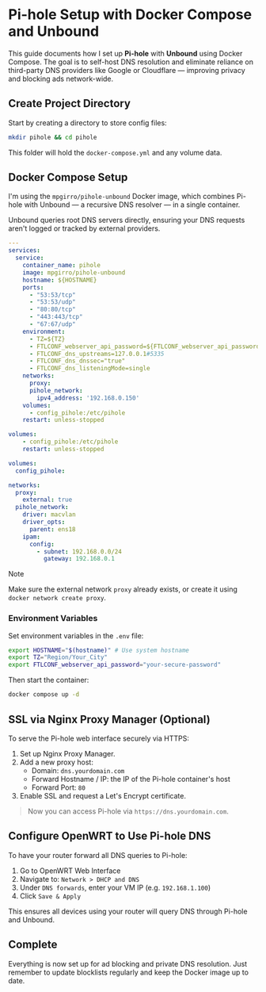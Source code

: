 # Pi-hole Setup with Docker Compose and Unbound

This guide documents how I set up **Pi-hole** with **Unbound** using Docker Compose. The goal is to self-host DNS resolution and eliminate reliance on third-party DNS providers like Google or Cloudflare — improving privacy and blocking ads network-wide.

## Create Project Directory

Start by creating a directory to store config files:

```sh
mkdir pihole && cd pihole
```

This folder will hold the `docker-compose.yml` and any volume data.

## Docker Compose Setup

I'm using the `mpgirro/pihole-unbound` Docker image, which combines Pi-hole with Unbound — a recursive DNS resolver — in a single container.

Unbound queries root DNS servers directly, ensuring your DNS requests aren't logged or tracked by external providers.

```yaml
---
services:
  service:
    container_name: pihole
    image: mpgirro/pihole-unbound
    hostname: ${HOSTNAME}
    ports:
      - "53:53/tcp"
      - "53:53/udp"
      - "80:80/tcp"
      - "443:443/tcp"
      - "67:67/udp"
    environment:
      - TZ=${TZ}
      - FTLCONF_webserver_api_password=${FTLCONF_webserver_api_password}
      - FTLCONF_dns_upstreams=127.0.0.1#5335
      - FTLCONF_dns_dnssec="true"
      - FTLCONF_dns_listeningMode=single
    networks:
      proxy:
      pihole_network:
        ipv4_address: '192.168.0.150'
    volumes:
      - config_pihole:/etc/pihole
    restart: unless-stopped

volumes:
    - config_pihole:/etc/pihole
    restart: unless-stopped

volumes:
  config_pihole:

networks:
  proxy:
    external: true
  pihole_network:
    driver: macvlan
    driver_opts:
      parent: ens18
    ipam:
      config:
        - subnet: 192.168.0.0/24
          gateway: 192.168.0.1

```

> [!NOTE]
> Make sure the external network `proxy` already exists, or create it using `docker network create proxy`.

### Environment Variables

Set environment variables in the `.env` file:

```sh
export HOSTNAME="$(hostname)" # Use system hostname
export TZ="Region/Your_City"
export FTLCONF_webserver_api_password="your-secure-password"
```

Then start the container:

```sh
docker compose up -d
```

## SSL via Nginx Proxy Manager (Optional)

To serve the Pi-hole web interface securely via HTTPS:

1. Set up Nginx Proxy Manager.
1. Add a new proxy host:
    * Domain: `dns.yourdomain.com`
    * Forward Hostname / IP: the IP of the Pi-hole container's host
    * Forward Port: `80`
1. Enable SSL and request a Let's Encrypt certificate.

> Now you can access Pi-hole via `https://dns.yourdomain.com`.

## Configure OpenWRT to Use Pi-hole DNS

To have your router forward all DNS queries to Pi-hole:

1. Go to OpenWRT Web Interface
1. Navigate to: `Network > DHCP and DNS`
1. Under `DNS forwards`, enter your VM IP (e.g. `192.168.1.100`)
1. Click `Save & Apply`

This ensures all devices using your router will query DNS through Pi-hole and Unbound.

## Complete

Everything is now set up for ad blocking and private DNS resolution. Just remember to update blocklists regularly and keep the Docker image up to date.
